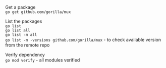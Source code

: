 Get a package <br />
`go get github.com/gorilla/mux`

List the packages <br />
`go list` <br />
`go list all` <br />
`go list -m all` <br />
`go list -m -versions github.com/gorilla/mux` - to check available version from the remote repo <br />

Verify dependency <br />
`go mod verify` - all modules verified






